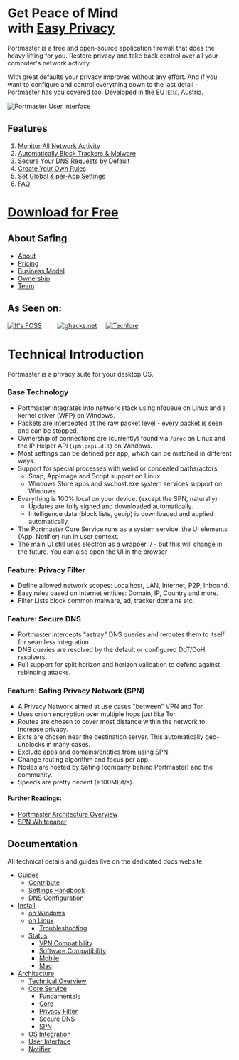# Get Peace of Mind <br> with [Easy Privacy](https://safing.io/)

Portmaster is a free and open-source application firewall that does the heavy lifting for you.
Restore privacy and take back control over all your computer's network activity.

With great defaults your privacy improves without any effort. And if you want to configure and control everything down to the last detail - Portmaster has you covered too. Developed in the EU 🇪🇺, Austria.

![Portmaster User Interface](https://safing.io/assets/img/page-specific/landing/portmaster-thumbnail.png?)

## Features

1. [Monitor All Network Activity](https://safing.io/features#monitor-all-network-activity)
2. [Automatically Block Trackers & Malware](https://safing.io/features#auto-block-trackers-and-malware)
3. [Secure Your DNS Requests by Default](https://safing.io/features#secure-dns-by-default)
4. [Create Your Own Rules](https://safing.io/features#create-your-own-rules)
5. [Set Global & per‑App Settings](https://safing.io/features#set-global-and-app-settings)
6. [FAQ](https://docs.safing.io/)

# [Download for Free](https://safing.io/download/)

## About Safing

- [About](https://safing.io/about/)
- [Pricing](https://safing.io/pricing/)
- [Business Model](https://safing.io/business-model/)
- [Ownership](https://safing.io/ownership/)
- [Team](https://safing.io/team/)

## As Seen on:

[![It's FOSS](https://safing.io/assets/img//external/itsfoss.png)](https://news.itsfoss.com/portmaster-1-release/)
&nbsp;&nbsp;&nbsp;&nbsp;&nbsp;&nbsp;&nbsp;
[![ghacks.net](https://safing.io/assets/img//external/ghacks.png)](https://www.ghacks.net/2022/11/08/portmaster-1-0-released-open-source-application-firewall/)
&nbsp;&nbsp;&nbsp;
[![Techlore](https://safing.io/assets/img//external/techlore.png)](https://www.youtube.com/watch?v=E8cTRhGtmcM)

# Technical Introduction

Portmaster is a privacy suite for your desktop OS.

### Base Technology

- Portmaster integrates into network stack using nfqueue on Linux and a kernel driver (WFP) on Windows.
- Packets are intercepted at the raw packet level - every packet is seen and can be stopped.
- Ownership of connections are (currently) found via `/proc` on Linux and the IP Helper API (`iphlpapi.dll`) on Windows.
- Most settings can be defined per app, which can be matched in different ways.
- Support for special processes with weird or concealed paths/actors:
  - Snap, AppImage and Script support on Linux
  - Windows Store apps and svchost.exe system services support on Windows
- Everything is 100% local on your device. (except the SPN, naturally)
  - Updates are fully signed and downloaded automatically.
  - Intelligence data (block lists, geoip) is downloaded and applied automatically.
- The Portmaster Core Service runs as a system service, the UI elements (App, Notifier) run in user context.
- The main UI still uses electron as a wrapper :/ - but this will change in the future. You can also open the UI in the browser

### Feature: Privacy Filter

- Define allowed network scopes: Localhost, LAN, Internet, P2P, Inbound.
- Easy rules based on Internet entities: Domain, IP, Country and more.
- Filter Lists block common malware, ad, tracker domains etc.

### Feature: Secure DNS

- Portmaster intercepts "astray" DNS queries and reroutes them to itself for seamless integration.
- DNS queries are resolved by the default or configured DoT/DoH resolvers.
- Full support for split horizon and horizon validation to defend against rebinding attacks.

### Feature: Safing Privacy Network (SPN)

- A Privacy Network aimed at use cases "between" VPN and Tor.
- Uses onion encryption over multiple hops just like Tor.
- Routes are chosen to cover most distance within the network to increase privacy.
- Exits are chosen near the destination server. This automatically geo-unblocks in many cases.
- Exclude apps and domains/entities from using SPN.
- Change routing algorithm and focus per app.
- Nodes are hosted by Safing (company behind Portmaster) and the community.
- Speeds are pretty decent (>100MBit/s).

#### Further Readings:

- [Portmaster Architecture Overview](https://docs.safing.io/portmaster/architecture/overview)
- [SPN Whitepaper](https://safing.io/files/whitepaper/Gate17.pdf)

## Documentation

All technical details and guides live on the dedicated docs website:

- [Guides](https://docs.safing.io/portmaster/guides/contribute)
  - [Contribute](https://docs.safing.io/portmaster/guides/contribute)
  - [Settings Handbook](https://docs.safing.io/portmaster/settings)
  - [DNS Configuration](https://docs.safing.io/portmaster/guides/dns-configuration)
- [Install](https://docs.safing.io/portmaster/install/windows)
  - [on Windows](https://docs.safing.io/portmaster/install/windows)
  - [on Linux](https://docs.safing.io/portmaster/install/linux)
    - [Troubleshooting](https://docs.safing.io/portmaster/install/linux#troubleshooting)
  - [Status](https://docs.safing.io/portmaster/install/status/vpn-compatibility)
    - [VPN Compatibility](https://docs.safing.io/portmaster/install/status/vpn-compatibility)
    - [Software Compatibility](https://docs.safing.io/portmaster/install/status/software-compatibility)
    - [Mobile](https://docs.safing.io/portmaster/install/status/mobile)
    - [Mac](https://docs.safing.io/portmaster/install/status/mac)
- [Architecture](https://docs.safing.io/portmaster/architecture/overview)
  - [Technical Overview](https://docs.safing.io/portmaster/architecture/overview)
  - [Core Service](https://docs.safing.io/portmaster/architecture/core-service)
    - [Fundamentals](https://docs.safing.io/portmaster/architecture/core-service/fundamentals)
    - [Core](https://docs.safing.io/portmaster/architecture/core-service/core)
    - [Privacy Filter](https://docs.safing.io/portmaster/architecture/core-service/privacy-filter)
    - [Secure DNS](https://docs.safing.io/portmaster/architecture/core-service/secure-dns)
    - [SPN](https://docs.safing.io/portmaster/architecture/core-service/spn)
  - [OS Integration](https://docs.safing.io/portmaster/architecture/os-integration)
  - [User Interface](https://docs.safing.io/portmaster/architecture/user-interface)
  - [Notifier](https://docs.safing.io/portmaster/architecture/notifier)
